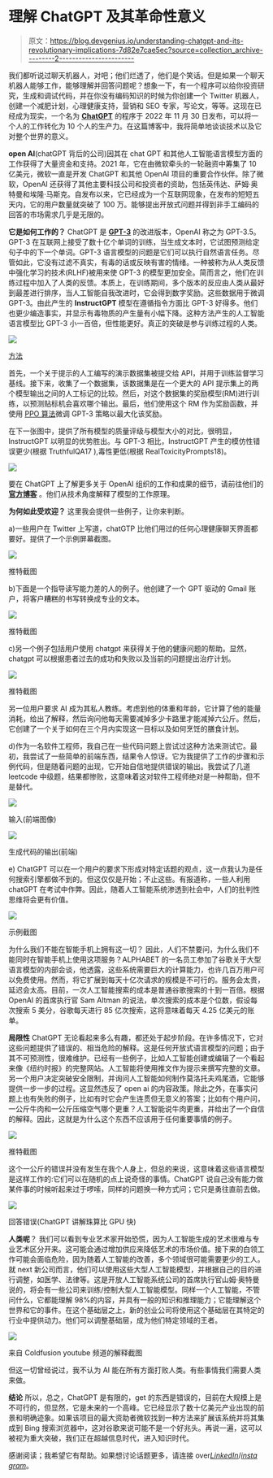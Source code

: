 # 理解 ChatGPT 及其革命性意义

> 原文：<https://blog.devgenius.io/understanding-chatgpt-and-its-revolutionary-implications-7d82e7cae5ec?source=collection_archive---------2----------------------->

我们都听说过聊天机器人，对吧；他们烂透了，他们是个笑话。但是如果一个聊天机器人能够工作，能够理解并回答问题呢？想象一下，有一个程序可以给你投资研究，生成和调试代码，并在你没有编码知识的时候为你创建一个 Twitter 机器人，创建一个减肥计划，心理健康支持，营销和 SEO 专家，写论文，等等。这现在已经成为现实，一个名为 [**ChatGPT**](https://chat.openai.com/chat) 的程序于 2022 年 11 月 30 日发布，可以将一个人的工作转化为 10 个人的生产力。在这篇博客中，我将简单地谈谈技术以及它对整个世界的意义。

**open AI**(chatGPT 背后的公司)因其在 chat GPT 和其他人工智能语言模型方面的工作获得了大量资金和支持。2021 年，它在由微软牵头的一轮融资中筹集了 10 亿美元，微软一直是开发 ChatGPT 和其他 OpenAI 项目的重要合作伙伴。除了微软，OpenAI 还获得了其他主要科技公司和投资者的资助，包括英伟达、萨姆·奥特曼和埃隆·马斯克。自发布以来，它已经成为一个互联网现象，在发布的短短五天内，它的用户数量就突破了 100 万。能够提出开放式问题并得到非手工编码的回答的市场需求几乎是无限的。

**它是如何工作的？** ChatGPT 是 [**GPT-3**](https://openai.com/blog/gpt-3-apps/) 的改进版本，OpenAI 称之为 GPT-3.5。GPT-3 在互联网上接受了数十亿个单词的训练，当生成文本时，它试图预测给定句子中的下一个单词。GPT-3 语言模型的问题是它们可以执行自然语言任务。尽管如此，它没有过滤不真实，有毒的话或反映有害的情绪。一种被称为从人类反馈中强化学习的技术(RLHF)被用来使 GPT-3 的模型更加安全。简而言之，他们在训练过程中加入了人类的反馈。本质上，在训练期间，多个版本的反应由人类从最好到最差进行排序，当人工智能自我改进时，它会得到数字奖励。这些数据用于微调 GPT-3。由此产生的 **InstructGPT** 模型在遵循指令方面比 GPT-3 好得多。他们也更少编造事实，并显示有毒物质的产生量有小幅下降。这种方法产生的人工智能语言模型比 GPT-3 小一百倍，但性能更好。真正的突破是参与训练过程的人类。

![](img/7a0cee75b4512ebbe376ed1d90f739dd.png)

[方法](https://openai.com/blog/instruction-following/)

首先，一个关于提示的人工编写的演示数据集被提交给 API，并用于训练监督学习基线。接下来，收集了一个数据集，该数据集是在一个更大的 API 提示集上的两个模型输出之间的人工标记的比较。然后，对这个数据集的奖励模型(RM)进行训练，以预测贴标机会喜欢哪个输出。最后，他们使用这个 RM 作为奖励函数，并使用 [PPO 算法](https://openai.com/blog/openai-baselines-ppo/)微调 GPT-3 策略以最大化该奖励。

在下一张图中，提供了所有模型的质量评级与模型大小的对比，很明显，InstructGPT 以明显的优势胜出。与 GPT-3 相比，InstructGPT 产生的模仿性错误更少(根据 TruthfulQA17 ),毒性更低(根据 RealToxicityPrompts18)。

![](img/1e2c4cbbeea451eaf5c002568f11667c.png)

要在 ChatGPT 上了解更多关于 OpenAI 组织的工作和成果的细节，请前往他们的 [**官方博客**](https://openai.com/blog/instruction-following/) 。他们从技术角度解释了模型的工作原理。

**为何如此受欢迎？** 这里我会提供一些例子，让你来判断。

a)一些用户在 Twitter 上写道，chatGTP 比他们用过的任何心理健康聊天界面都要好。提供了一个示例屏幕截图。

![](img/830e7f2533e15efb80bd6e31766f9610.png)

推特截图

b)下面是一个指导读写能力差的人的例子。他创建了一个 GPT 驱动的 Gmail 账户，将客户糟糕的书写转换成专业的文本。

![](img/e7f501923b0682f109441c7d1de26da3.png)

推特截图

c)另一个例子包括用户使用 chatgpt 来获得关于他的健康问题的帮助。显然，chatgpt 可以根据患者过去的成功和失败以及当前的问题提出治疗计划。

![](img/6489ac82f985e899c608742d1e1a053e.png)

推特截图

另一位用户要求 AI 成为其私人教练。考虑到他的体重和年龄，它计算了他的能量消耗，给出了解释，然后询问他每天需要减掉多少卡路里才能减掉六公斤。然后，它创建了一个关于如何在三个月内实现这一目标以及如何烹饪的膳食计划。

d)作为一名软件工程师，我自己在一些代码问题上尝试过这种方法来测试它。最初，我尝试了一些简单的前端东西，结果令人惊讶。它为我提供了工作的步骤和示例代码，但是随着问题的出现，它开始自信地提供错误的输出。我尝试了几道 leetcode 中级题，结果都惨败，这意味着这对软件工程师绝对是一种帮助，但不是替代。

![](img/f5145e08117df8898cda2783a2f5f73e.png)

输入(前端图像)

![](img/5c62fcf2d3be6368a9a04d4f381f7a10.png)

生成代码的输出(前端)

e) ChatGPT 可以在一个用户的要求下形成对特定话题的观点，这一点我认为是任何搜索引擎都做不到的。但这仅仅是开始；不止这些。有报道称，一些人利用 chatGPT 在考试中作弊。因此，随着人工智能系统渗透到社会中，人们的批判性思维将会更有价值。

![](img/b8fe111f54a44a27f35ef431d048c1fd.png)

示例截图

为什么我们不能在智能手机上拥有这一切？
因此，人们不禁要问，为什么我们不能同时在智能手机上使用这项服务？ALPHABET 的一名员工参加了谷歌关于大型语言模型的内部会谈，他透露，这些系统需要巨大的计算能力，也许几百万用户可以免费使用。然而，将它扩展到每天十亿次请求的规模是不可行的。服务会太贵，延迟会太高。目前，一次人工智能搜索的成本是普通谷歌搜索的十到一百倍。根据 OpenAI 的首席执行官 Sam Altman 的说法，单次搜索的成本是个位数，假设每次搜索 5 美分，谷歌每天进行 85 亿次搜索，这将意味着每天 4.25 亿美元的账单。

**局限性** ChatGPT 无论看起来多么有趣，都还处于起步阶段。在许多情况下，它对这些问题提供了错误的、相当危险的解释。这是任何开放式语言模型的问题；由于其不可预测性，很难维护。已经有一些例子，比如人工智能创建或编辑了一个看起来像《纽约时报》的完整网站。人工智能将使用推文作为提示来撰写完整的文章。另一个用户决定突破安全限制，并询问人工智能如何制作莫洛托夫鸡尾酒，它能够提供一步一步的过程。这显然违反了 open ai 的内容政策。除此之外，在事实问题上也有失败的例子，比如有时它会产生连贯但无意义的答案；比如有个用户问，一公斤牛肉和一公斤压缩空气哪个更重？人工智能说牛肉更重，并给出了一个自信的解释。因此，这就是为什么这个东西不应该用于任何重要事情的例子。

![](img/f8a780e9c6abececc6683f14ec26d62a.png)

推特截图

这个一公斤的错误并没有发生在我个人身上，但总的来说，这意味着这些语言模型是这样工作的:它们可以在随机的点上说奇怪的事情。ChatGPT 说自己没有能力做某件事的时候听起来过于啰嗦，同样的问题换一种方式问；它只是勇往直前去做。

![](img/06b43f0d61102121dfa4de71803311be.png)

回答错误(ChatGPT 讲解珠算比 GPU 快)

**人类呢**？
我们可以看到专业艺术家开始恐慌，因为人工智能生成的艺术很难与专业艺术区分开来。这可能会通过增加供应来降低艺术的市场价值。接下来的白领工作可能会面临危险，因为随着人工智能的改善，多个领域很可能需要更少的工人。
就 next 新公司而言，他们可以使用这些大型人工智能模型，并根据自己的目的进行调整，如医学、法律等。这是开放人工智能系统公司的首席执行官山姆·奥特曼说的，将会有一些公司来训练/控制大型人工智能模型。同样一个人工智能，不管问什么，它都能理解 98%的内容，并具有一般的知识和推理能力；它能理解这个世界和它的事件。在这个基础层之上，新的创业公司将使用这个基础层在其特定的行业中提供动力。他们可以调整基础层，成为他们特定领域的王者。

![](img/9686c65d0e6c5acb46afe6673473b9f3.png)

来自 Coldfusion youtube 频道的解释截图

但这一切曾经说过，我不认为 AI 能在所有方面打败人类。有些事情我们需要人类来做。

**结论** 所以，总之，ChatGPT 是有限的，get 的东西是错误的，目前在大规模上是不可行的，但显然，它是未来的一个高峰。它已经显示了数十亿美元产业出现的前景和明确迹象。如果该项目的最大资助者微软找到一种方法来扩展该系统并将其集成到 Bing 搜索浏览器中，这对谷歌来说可能不是一个好兆头。再说一遍，这可以被视为重大突破，我们正在超越信息时代，进入知识时代。

感谢阅读；我希望它有帮助。如果想讨论话题更多，请连接 over[*LinkedIn*](https://www.linkedin.com/in/manav-garg-b00963182/)/[*insta gram*](https://www.instagram.com/manav_706/)。